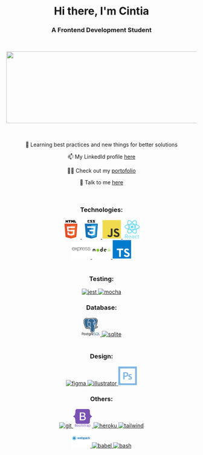 <h1 align="center">Hi there, I'm Cintia</h1>
<h3 align="center">A Frontend Development Student</h3>

<br>

<p align='center'>
    <img src='https://i.pinimg.com/originals/0b/5c/c0/0b5cc024841accd9a31a7b2daeb0e57b.gif' margin='10' width='550' height='190'/>
</p>

<br>

<div align='center'>
    <p> 🌱 Learning best practices and new things for better solutions</p>
    <p> 📫 My LinkedId profile <a href='www.linkedin.com/in/cintia-arce-profile'>here</a></p>
    <p> 👨‍💻 Check out my <a href=https://cintia-arce.vercel.app/> portofolio</a></p>
    <p> 🚀 Talk to me <a href='mailto:cintiaayelenarce@gmail.com'>here</a></p>
</div>

<br>

<div align='center'>
    <h3 >Technologies:</h3>
    <div>
         <a href="https://www.w3.org/html/" target="_blank" rel="noreferrer"> 
            <img src="https://raw.githubusercontent.com/devicons/devicon/master/icons/html5/html5-original-wordmark.svg" alt="html5" width="50" height="50"/> 
         </a>
        <a href="https://www.w3schools.com/css/" target="_blank" rel="noreferrer"> 
            <img src="https://raw.githubusercontent.com/devicons/devicon/master/icons/css3/css3-original-wordmark.svg" alt="css3" width="50" height="50"/> 
        </a>
        <a href="https://developer.mozilla.org/en-US/docs/Web/JavaScript" target="_blank" rel="noreferrer"> 
            <img src="https://raw.githubusercontent.com/devicons/devicon/master/icons/javascript/javascript-original.svg" alt="javascript" width="50" height="50"/> 
        </a>    
      <a href="https://reactjs.org/" target="_blank" rel="noreferrer"> 
        <img src="https://raw.githubusercontent.com/devicons/devicon/master/icons/react/react-original-wordmark.svg" alt="react" width="50" height="50"/> 
      </a> 
    </div>
    <div>
         <a href="https://expressjs.com" target="_blank" rel="noreferrer"> 
            <img src="https://raw.githubusercontent.com/devicons/devicon/master/icons/express/express-original-wordmark.svg" alt="express" width="50" height="50"/> 
         </a> 
        <a href="https://nodejs.org" target="_blank" rel="noreferrer"> 
         <img src="https://raw.githubusercontent.com/devicons/devicon/master/icons/nodejs/nodejs-original-wordmark.svg" alt="nodejs" width="50" height="50"/>
        </a>
        <a   href="https://www.typescriptlang.org/" target="_blank" rel="noreferrer"> 
            <img src="https://raw.githubusercontent.com/devicons/devicon/master/icons/typescript/typescript-original.svg" alt="typescript" width="50" height="50"/>             </a> 
    </div>    
   
</div >
  <br>

<div align='center'>
    <h3 >Testing:</h3>
        <a href="https://jestjs.io" target="_blank" rel="noreferrer"> 
            <img src="https://www.vectorlogo.zone/logos/jestjsio/jestjsio-icon.svg" alt="jest" width="50" height="50"/> 
          </a> 
      <a href="https://mochajs.org" target="_blank" rel="noreferrer"> 
        <img src="https://www.vectorlogo.zone/logos/mochajs/mochajs-icon.svg" alt="mocha" width="50" height="50"/> 
      </a>

</div >

<div align='center'>
    <h3 >Database:</h3>
       <a href="https://www.postgresql.org" target="_blank" rel="noreferrer"> 
        <img src="https://raw.githubusercontent.com/devicons/devicon/master/icons/postgresql/postgresql-original-wordmark.svg" alt="postgresql" width="50" height="50"/> 
      </a>    
    <a href="https://www.sqlite.org/" target="_blank" rel="noreferrer"> 
        <img src="https://www.vectorlogo.zone/logos/sqlite/sqlite-icon.svg" alt="sqlite" width="50" height="50"/> 
    </a> 
</div >
 
  <br>
   
 <div align='center'>
    <h3 >Design:</h3>
        <a href="https://www.figma.com/" target="_blank" rel="noreferrer"> 
            <img src="https://www.vectorlogo.zone/logos/figma/figma-icon.svg" alt="figma" width="50" height="50"/> 
        </a> 
        <a href="https://www.adobe.com/in/products/illustrator.html" target="_blank" rel="noreferrer"> 
            <img src="https://www.vectorlogo.zone/logos/adobe_illustrator/adobe_illustrator-icon.svg" alt="illustrator" width="50" height="50"/> 
        </a> 
          <a href="https://www.photoshop.com/en" target="_blank" rel="noreferrer"> 
            <img src="https://raw.githubusercontent.com/devicons/devicon/master/icons/photoshop/photoshop-line.svg" alt="photoshop" width="50" height="50"/> 
          </a> 
    </div>
   
   <div align='center'>
     <h3>Others: </h3>
    <div>
         <a href="https://git-scm.com/" target="_blank" rel="noreferrer"> 
        <img src="https://www.vectorlogo.zone/logos/git-scm/git-scm-icon.svg" alt="git" width="50" height="50"/> 
      </a>
      <a href="https://getbootstrap.com" target="_blank" rel="noreferrer"> 
        <img src="https://raw.githubusercontent.com/devicons/devicon/master/icons/bootstrap/bootstrap-plain-wordmark.svg" alt="bootstrap" width="50" height="50"/> 
      </a> 
      <a href="https://heroku.com" target="_blank" rel="noreferrer"> 
        <img src="https://www.vectorlogo.zone/logos/heroku/heroku-icon.svg" alt="heroku" width="50" height="50"/> 
      </a>
        <a href="https://tailwindcss.com/" target="_blank" rel="noreferrer"> 
            <img src="https://www.vectorlogo.zone/logos/tailwindcss/tailwindcss-icon.svg" alt="tailwind" width="50" height="50"/> 
        </a>
    </div>
    <a href="https://webpack.js.org" target="_blank" rel="noreferrer"> 
        <img src="https://raw.githubusercontent.com/devicons/devicon/d00d0969292a6569d45b06d3f350f463a0107b0d/icons/webpack/webpack-original-wordmark.svg" alt="webpack" width="50" height="50"/> 
    </a> 
    <a href="https://babeljs.io/" target="_blank" rel="noreferrer"> 
        <img src="https://www.vectorlogo.zone/logos/babeljs/babeljs-icon.svg" alt="babel" width="50" height="50"/> 
    </a> 
    <a href="https://www.gnu.org/software/bash/" target="_blank" rel="noreferrer"> 
        <img src="https://www.vectorlogo.zone/logos/gnu_bash/gnu_bash-icon.svg" alt="bash" width="50" height="50"/>
    
</div>
